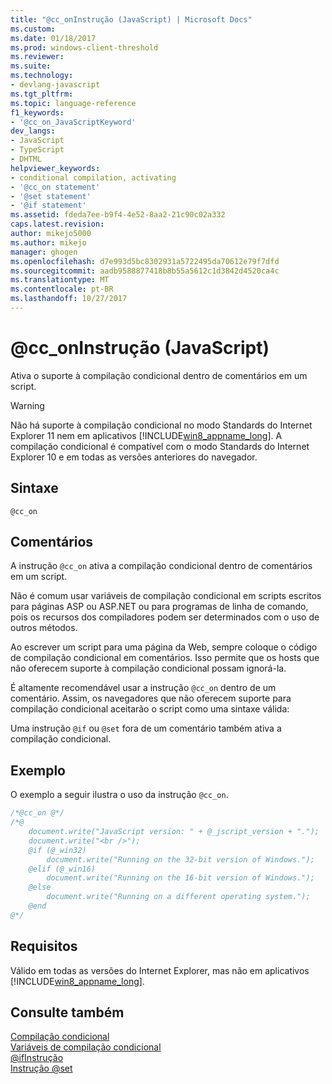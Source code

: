 ```yaml
---
title: "@cc_onInstrução (JavaScript) | Microsoft Docs"
ms.custom: 
ms.date: 01/18/2017
ms.prod: windows-client-threshold
ms.reviewer: 
ms.suite: 
ms.technology:
- devlang-javascript
ms.tgt_pltfrm: 
ms.topic: language-reference
f1_keywords:
- '@cc_on_JavaScriptKeyword'
dev_langs:
- JavaScript
- TypeScript
- DHTML
helpviewer_keywords:
- conditional compilation, activating
- '@cc_on statement'
- '@set statement'
- '@if statement'
ms.assetid: fdeda7ee-b9f4-4e52-8aa2-21c90c02a332
caps.latest.revision: 
author: mikejo5000
ms.author: mikejo
manager: ghogen
ms.openlocfilehash: d7e993d5bc8302931a5722495da70612e79f7dfd
ms.sourcegitcommit: aadb9588877418b8b55a5612c1d3842d4520ca4c
ms.translationtype: MT
ms.contentlocale: pt-BR
ms.lasthandoff: 10/27/2017
---
```

# <a name="ccon-statement-javascript"></a>@cc_onInstrução (JavaScript)
Ativa o suporte à compilação condicional dentro de comentários em um script.  
  
> [!WARNING]
>  Não há suporte à compilação condicional no modo Standards do Internet Explorer 11 nem em aplicativos [!INCLUDE[win8_appname_long](../../javascript/includes/win8-appname-long-md.md)]. A compilação condicional é compatível com o modo Standards do Internet Explorer 10 e em todas as versões anteriores do navegador.  
  
## <a name="syntax"></a>Sintaxe  
  
```  
@cc_on   
```  
  
## <a name="remarks"></a>Comentários  
 A instrução `@cc_on` ativa a compilação condicional dentro de comentários em um script.  
  
 Não é comum usar variáveis de compilação condicional em scripts escritos para páginas ASP ou ASP.NET ou para programas de linha de comando, pois os recursos dos compiladores podem ser determinados com o uso de outros métodos.  
  
 Ao escrever um script para uma página da Web, sempre coloque o código de compilação condicional em comentários. Isso permite que os hosts que não oferecem suporte à compilação condicional possam ignorá-la.  
  
 É altamente recomendável usar a instrução `@cc_on` dentro de um comentário. Assim, os navegadores que não oferecem suporte para compilação condicional aceitarão o script como uma sintaxe válida:  
  
 Uma instrução `@if` ou `@set` fora de um comentário também ativa a compilação condicional.  
  
## <a name="example"></a>Exemplo  
 O exemplo a seguir ilustra o uso da instrução `@cc_on`.  
  
```JavaScript  
/*@cc_on @*/  
/*@  
    document.write("JavaScript version: " + @_jscript_version + ".");  
    document.write("<br />");  
    @if (@_win32)  
        document.write("Running on the 32-bit version of Windows.");  
    @elif (@_win16)  
        document.write("Running on the 16-bit version of Windows.");  
    @else  
        document.write("Running on a different operating system.");  
    @end  
@*/  
```  
  
## <a name="requirements"></a>Requisitos  
 Válido em todas as versões do Internet Explorer, mas não em aplicativos [!INCLUDE[win8_appname_long](../../javascript/includes/win8-appname-long-md.md)].  
  
## <a name="see-also"></a>Consulte também  
 [Compilação condicional](../../javascript/advanced/conditional-compilation-javascript.md)   
 [Variáveis de compilação condicional](../../javascript/advanced/conditional-compilation-variables-javascript.md)   
 [@ifInstrução](../../javascript/reference/at-if-statement-javascript.md)   
 [Instrução @set](../../javascript/reference/at-set-statement-javascript.md)